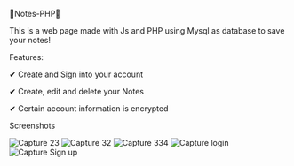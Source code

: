 📝Notes-PHP📝

This is a web page made with Js and PHP using Mysql as database to save your notes!

Features:

✔ Create and Sign into your account

✔ Create, edit and delete your Notes

✔ Certain account information is encrypted

Screenshots


![Capture 23](https://user-images.githubusercontent.com/52829371/233145124-48967744-ab1d-4ac3-b77e-945a298cbc22.JPG)
![Capture 32](https://user-images.githubusercontent.com/52829371/233145179-03883739-9999-4c78-8dd0-e6a28021d540.JPG)
![Capture 334](https://user-images.githubusercontent.com/52829371/233145216-c7bb0265-bfbb-4e9e-b4f9-551e84e0fdc7.JPG)
![Capture login](https://user-images.githubusercontent.com/52829371/233145451-6d8d299d-57a9-4a83-a06a-3f46f24c1bfc.PNG)
![Capture Sign up](https://user-images.githubusercontent.com/52829371/233145454-9388995d-60b1-4e7e-abfa-b73c65d339df.PNG)
